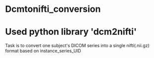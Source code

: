 # Dcmtonifti_conversion
# Used python library 'dcm2nifti' 
Task is to convert one subject's DICOM series into a single nifti(.nii.gz) format based on instance_series_UID

